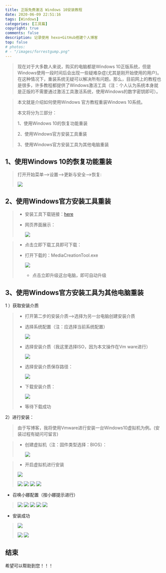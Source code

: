```yaml
---
title: 正版免费激活 Windows 10安装教程              
date: 2020-06-09 22:51:16 
tags: [Windows]
categories: [工具篇]
copyright: true
comments: false
description: 记录使用 hexo+GitHub搭建个人博客
top: false
# photos: 
# - "/images/forrestgump.png"
---
```




> 现在对于大多数人来说，购买的电脑都是Windows 10正版系统，但是Windows使用一段时间后会出现一些疑难杂症(尤其是刚开始使用的用户)。在这种情况下，重装系统无疑可以解决所有问题。那么，目前网上的教程也是很多，许多教程都提供了Windows激活工具（注：个人认为系统本身就是正版的不需要通过激活工具激活系统，使用Windows的数字密钥即可）。



> 本文就是介绍如何使用Windows 官方教程重装Windows 10系统。
>
> 本文将分为三部分：
>
> 1、使用Windows 10的恢复功能重装
>
> 2、使用Windows官方安装工具重装
>
> 3、使用Windows官方安装工具为其他电脑重装

<!--more-->

## 1、使用Windows 10的恢复功能重装

> 打开开始菜单-->设置-->更新与安全-->恢复:
>
> ![](/images/blog-images/正版免激活Windows10安装教程/Windows恢复功能.png)

## 2、使用Windows官方安装工具重装

> * 安装工具下载链接：[here](https://www.microsoft.com/zh-cn/software-download/windows10?36261b60-2f68-4336-abe2-4b00f210b6aa=True)
>
> * 网页界面展示：
>
>   ![](/images/blog-images/正版免激活Windows10安装教程/Windows10官方说明.png)



> * 点击立即下载工具即可下载：
>
> * 打开下载的：MediaCreationTool.exe
>
>   ![](/images/blog-images/正版免激活Windows10安装教程/Windows安装程序01.png)
>
>   * 点击立即升级这台电脑，即可自动升级

## 3、使用Windows官方安装工具为其他电脑重装

1 ）获取安装介质

> * 打开第二步的安装介质-->选择为另一台电脑创建安装介质
>
> * 选择系统配置（注：应选择当前系统配置）
>
>   ![](/images/blog-images/正版免激活Windows10安装教程/Windows安装工具选择配置.png)
>
> * 选择安装介质（我这里选择ISO，因为本文操作在Vm ware进行）
>
>   
>
>   ![](/images/blog-images/正版免激活Windows10安装教程/Windows安装程序选择安装介质.png)
>
> * 选择安装介质保存路径：
>
>   ![](/images/blog-images/正版免激活Windows10安装教程/Windows安装程序选择保存路径.png)
>
> * 下载安装介质：
>
>   ![](/images/blog-images/正版免激活Windows10安装教程/Windows安装程序下载安装介质.png)
>
> * 等待下载成功

2）进行安装：

> 由于写博客，我将使用Vmware进行安装一台Windows10虚拟机为例。(安装过程有疑问可留言)



> * 创建虚拟机（注：固件类型选择：BIOS）：
>
>   ![](/images/blog-images/正版免激活Windows10安装教程/虚拟机配置.png)



> * 开启虚拟机进行安装
>
> ![](/images/blog-images/正版免激活Windows10安装教程/开始安装01.png)
>
> ![](/images/blog-images/正版免激活Windows10安装教程/开始安装02.png)
> ![](/images/blog-images/正版免激活Windows10安装教程/开始安装03.png)
> ![](/images/blog-images/正版免激活Windows10安装教程/开始安装04.png)
> ![](/images/blog-images/正版免激活Windows10安装教程/开始安装05.png)

* 召唤小娜配置（按小娜提示进行）

> ![](/images/blog-images/正版免激活Windows10安装教程/开始安装06.png)
> ![](/images/blog-images/正版免激活Windows10安装教程/开始安装07.png)
> ![](/images/blog-images/正版免激活Windows10安装教程/开始安装08.png)
> ![](/images/blog-images/正版免激活Windows10安装教程/开始安装09.png)
> ![](/images/blog-images/正版免激活Windows10安装教程/开始安装10.png)

* 安装成功

> ![](/images/blog-images/正版免激活Windows10安装教程/开始安装11.png)
> 
> ![](/images/blog-images/正版免激活Windows10安装教程/开始安装12.png)
> ![](/images/blog-images/正版免激活Windows10安装教程/开始安装13.png)



## 结束

希望可以帮助到您！！！